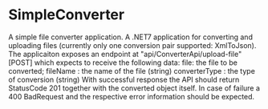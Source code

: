 # SimpleConverter
A simple file converter application.
A .NET7 application for converting and uploading files (currently only one conversion pair supported: XmlToJson). The applicaiton exposes an endpoint at "api/ConverterApi/upload-file" [POST] which expects to receive the following data:
file: the file to be converted;
fileName : the name of the file (string)
converterType : the type of conversion (string)
With successful response the API should return StatusCode 201 together with the converted object itself.
In case of failure a 400 BadRequest and the respective error information should be expected.
